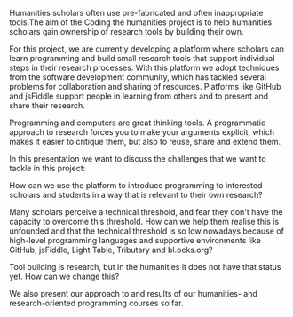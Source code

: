 Humanities scholars often use pre-fabricated and often inappropriate tools.The aim of the Coding the humanities project is to help humanities scholars gain ownership of research tools by building their own.



For this project, we are currently developing a platform where scholars can learn programming and build small research tools that support individual steps in their research processes. With this platform we adopt techniques from the software development community, which has tackled several problems for collaboration and sharing of resources. Platforms like GitHub and jsFiddle support people in learning from others and to present and share their research.



Programming and computers are great thinking tools. A programmatic approach to research forces you to make your arguments explicit, which makes it easier to critique them, but also to reuse, share and extend them.



In this presentation we want to discuss the challenges that we want to tackle in this project:


How can we use the platform to introduce programming to interested scholars and students in a way that is relevant to their own research?


Many scholars perceive a technical threshold, and fear they don't have the capacity to overcome this threshold. How can we help them realise this is unfounded and that the technical threshold is so low nowadays because of high-level programming languages and supportive environments like GitHub, jsFiddle, Light Table, Tributary and bl.ocks.org?


Tool building is research, but in the humanities it does not have that status yet. How can we change this?


We also present our approach to and results of our humanities- and research-oriented programming courses so far.
